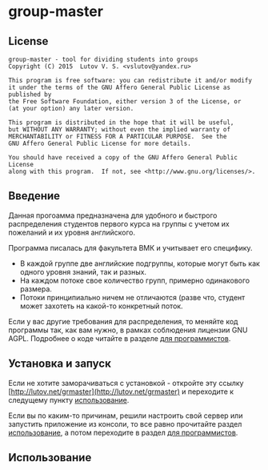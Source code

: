 # group-master

## License

    group-master - tool for dividing students into groups
    Copyright (C) 2015  Lutov V. S. <vslutov@yandex.ru>

    This program is free software: you can redistribute it and/or modify
    it under the terms of the GNU Affero General Public License as published by
    the Free Software Foundation, either version 3 of the License, or
    (at your option) any later version.

    This program is distributed in the hope that it will be useful,
    but WITHOUT ANY WARRANTY; without even the implied warranty of
    MERCHANTABILITY or FITNESS FOR A PARTICULAR PURPOSE.  See the
    GNU Affero General Public License for more details.

    You should have received a copy of the GNU Affero General Public License
    along with this program.  If not, see <http://www.gnu.org/licenses/>.

## Введение

Данная прогоамма предназначена для удобного и быстрого распределения студентов
первого курса на группы с учетом их пожеланий и их уровня английского.

Программа писалась для факультета ВМК и учитывает его специфику.

- В каждой группе две английские подгруппы, которые могут быть как одного
  уровня знаний, так и разных.
- На каждом потоке свое количество групп, примерно одинакового размера.
- Потоки принципиально ничем не отличаются (разве что, студент может захотеть
  на какой-то конкретный поток.

Если у вас другие требования для распределения, то меняйте код программы так,
как вам нужно, в рамках соблюдения лицензии GNU AGPL. Подробнее о коде
читайте в разделе [для программистов](#Для-программистов).

## Установка и запуск

Если не хотите заморачиваться с установкой - откройте эту ссылку
[http://lutov.net/grmaster](http://lutov.net/grmaster) и переходите к следущему
пункту [использование](#Использование).

Если вы по каким-то причинам, решили настроить свой сервер или запустить
приложение из консоли, то все равно прочитайте раздел
[использование](#Использование), а потом переходите в раздел
[для программистов](#Для-программистов).

## Использование
